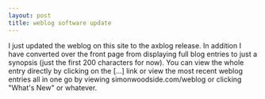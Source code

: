 ```yaml
---
layout: post
title: weblog software update 
---
```



I just updated the weblog on this site to the axblog release. In addition I have converted over the front page from displaying full blog entries to just a synopsis (just the first 200 characters for now). You can view the whole entry directly by clicking on the [...] link or view the most recent weblog entries all in one go by viewing simonwoodside.com/weblog or clicking "What's New" or whatever.
